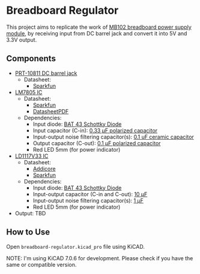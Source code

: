 # Breadboard Regulator

This project aims to replicate the work of [MB102 breadboard power supply module](https://microcontrollerslab.com/mb102-breadboard-power-supply-module-pinout-and-how-to-use-it/), by receiving input from DC barrel jack and convert it into 5V and 3.3V output.

## Components

- [PRT-10811 DC barrel jack](https://www.tokopedia.com/freelab/socket-dc-in-female-jack-dc-barrel-soket-5-5x2-1mm-pcb)
    - Datasheet:
        - [Sparkfun](https://cdn.sparkfun.com/datasheets/Prototyping/18742.pdf)
- [LM7805 IC](https://www.tokopedia.com/rajaavr/ic-regulator-7805-l7805cv-lm7805-voltage-regulator-5-volt)
    - Datasheet:
        - [Sparkfun](https://www.sparkfun.com/datasheets/Components/LM7805.pdf)
        - [DatasheetPDF](https://datasheetspdf.com/pdf-file/766812/ThinkiSemiconductor/LM7805/1)
    - Dependencies:
        - Input diode: [BAT 43 Schottky Diode](https://www.tokopedia.com/elantech/bat43-dioda-vishay-small-signal-schottky-diode-bat-43-elantech)
        - Input capacitor (C-in): [0.33 μF polarized capacitor](https://www.tokopedia.com/elantech/elco-0-33uf-50v-nichicon-fg-fine-gold-0-33-uf-kapasitor-elantech)
        - Input-output noise filtering capacitor(s): [0.1 uF ceramic capacitor](https://www.tokopedia.com/cncstorebandung/10pcs-capacitor-ceramic-kapasitor-keramik-100nf-104-0-1uf-50v-10pcs)
        - Output capacitor (C-out): [0.1 μF polarized capacitor](https://www.tokopedia.com/elantech/elco-0-1uf-50v-nichicon-fg-fine-gold-0-1-uf-kapasitor-elantech-fw)
        - Red LED 5mm (for power indicator)
- [LD1117V33 IC](https://www.tokopedia.com/ecadio/ic-regulator-33v-ld1117v33-ld33v)
    - Datasheet:
        - [Addicore](http://www.st.com/st-web-ui/static/active/en/resource/technical/document/datasheet/CD00000544.pdf)
        - [Sparkfun](https://www.sparkfun.com/datasheets/Components/LD1117V33.pdf)
    - Dependencies:
        - Input diode: [BAT 43 Schottky Diode](https://www.tokopedia.com/elantech/bat43-dioda-vishay-small-signal-schottky-diode-bat-43-elantech)
        - Input-output capacitor (C-in and C-out): [10 μF](https://www.tokopedia.com/elantech/elco-10uf-50v-nichicon-fw-gold-10-uf-kapasitor-capacitor-elantech)
        - Input-output noise filtering capacitor(s): [1 μF](https://www.tokopedia.com/elantech/1uf-105-mlcc-multilayer-ceramic-capacitor-1-uf-kapasitor-elantech)
        - Red LED 5mm (for power indicator)
- Output: TBD

## How to Use

Open `breadboard-regulator.kicad_pro` file using KiCAD.

NOTE: I'm using KiCAD 7.0.6 for development. Please check if you have the same or compatible version.
